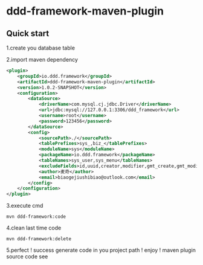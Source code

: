 # ddd-framework-maven-plugin

## Quick start

1.create you database table

2.import maven dependency

```xml
<plugin>
    <groupId>io.ddd.framework</groupId>
    <artifactId>ddd-framework-maven-plugin</artifactId>
    <version>1.0.2-SNAPSHOT</version>
    <configuration>
        <dataSource>
            <driverName>com.mysql.cj.jdbc.Driver</driverName>
            <url>jdbc:mysql://127.0.0.1:3306/ddd_framework</url>
            <username>root</username>
            <password>123456</password>
        </dataSource>
        <config>
            <sourcePath>./</sourcePath>
            <tablePrefixes>sys_,biz_</tablePrefixes>
            <moduleName>sys</moduleName>
            <packageName>io.ddd.framework</packageName>
            <tableNames>sys_user,sys_menu</tableNames>
            <excludeFields>id,uuid,creator,modifier,gmt_create,gmt_modified,deleted</excludeFields>
            <author>麦奇</author>
            <email>biaogejiushibiao@outlook.com</email>
        </config>
    </configuration>
</plugin>
```
3.execute cmd
```shell
mvn ddd-framework:code
```
4.clean last time code
```shell
mvn ddd-framework:delete
```
5.perfect ! success generate code in you project path ! enjoy ! maven plugin source code see
